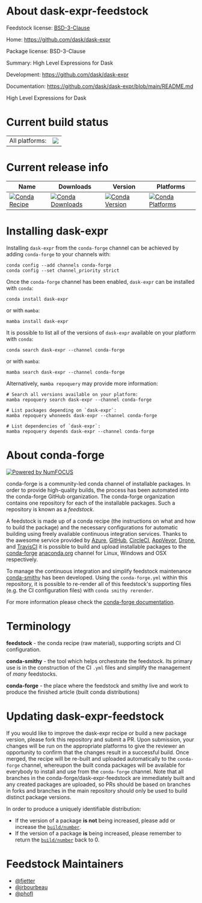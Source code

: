 About dask-expr-feedstock
=========================

Feedstock license: [BSD-3-Clause](https://github.com/conda-forge/dask-expr-feedstock/blob/main/LICENSE.txt)

Home: https://github.com/dask/dask-expr

Package license: BSD-3-Clause

Summary: High Level Expressions for Dask

Development: https://github.com/dask/dask-expr

Documentation: https://github.com/dask/dask-expr/blob/main/README.md

High Level Expressions for Dask


Current build status
====================


<table><tr><td>All platforms:</td>
    <td>
      <a href="https://dev.azure.com/conda-forge/feedstock-builds/_build/latest?definitionId=20038&branchName=main">
        <img src="https://dev.azure.com/conda-forge/feedstock-builds/_apis/build/status/dask-expr-feedstock?branchName=main">
      </a>
    </td>
  </tr>
</table>

Current release info
====================

| Name | Downloads | Version | Platforms |
| --- | --- | --- | --- |
| [![Conda Recipe](https://img.shields.io/badge/recipe-dask--expr-green.svg)](https://anaconda.org/conda-forge/dask-expr) | [![Conda Downloads](https://img.shields.io/conda/dn/conda-forge/dask-expr.svg)](https://anaconda.org/conda-forge/dask-expr) | [![Conda Version](https://img.shields.io/conda/vn/conda-forge/dask-expr.svg)](https://anaconda.org/conda-forge/dask-expr) | [![Conda Platforms](https://img.shields.io/conda/pn/conda-forge/dask-expr.svg)](https://anaconda.org/conda-forge/dask-expr) |

Installing dask-expr
====================

Installing `dask-expr` from the `conda-forge` channel can be achieved by adding `conda-forge` to your channels with:

```
conda config --add channels conda-forge
conda config --set channel_priority strict
```

Once the `conda-forge` channel has been enabled, `dask-expr` can be installed with `conda`:

```
conda install dask-expr
```

or with `mamba`:

```
mamba install dask-expr
```

It is possible to list all of the versions of `dask-expr` available on your platform with `conda`:

```
conda search dask-expr --channel conda-forge
```

or with `mamba`:

```
mamba search dask-expr --channel conda-forge
```

Alternatively, `mamba repoquery` may provide more information:

```
# Search all versions available on your platform:
mamba repoquery search dask-expr --channel conda-forge

# List packages depending on `dask-expr`:
mamba repoquery whoneeds dask-expr --channel conda-forge

# List dependencies of `dask-expr`:
mamba repoquery depends dask-expr --channel conda-forge
```


About conda-forge
=================

[![Powered by
NumFOCUS](https://img.shields.io/badge/powered%20by-NumFOCUS-orange.svg?style=flat&colorA=E1523D&colorB=007D8A)](https://numfocus.org)

conda-forge is a community-led conda channel of installable packages.
In order to provide high-quality builds, the process has been automated into the
conda-forge GitHub organization. The conda-forge organization contains one repository
for each of the installable packages. Such a repository is known as a *feedstock*.

A feedstock is made up of a conda recipe (the instructions on what and how to build
the package) and the necessary configurations for automatic building using freely
available continuous integration services. Thanks to the awesome service provided by
[Azure](https://azure.microsoft.com/en-us/services/devops/), [GitHub](https://github.com/),
[CircleCI](https://circleci.com/), [AppVeyor](https://www.appveyor.com/),
[Drone](https://cloud.drone.io/welcome), and [TravisCI](https://travis-ci.com/)
it is possible to build and upload installable packages to the
[conda-forge](https://anaconda.org/conda-forge) [anaconda.org](https://anaconda.org/)
channel for Linux, Windows and OSX respectively.

To manage the continuous integration and simplify feedstock maintenance
[conda-smithy](https://github.com/conda-forge/conda-smithy) has been developed.
Using the ``conda-forge.yml`` within this repository, it is possible to re-render all of
this feedstock's supporting files (e.g. the CI configuration files) with ``conda smithy rerender``.

For more information please check the [conda-forge documentation](https://conda-forge.org/docs/).

Terminology
===========

**feedstock** - the conda recipe (raw material), supporting scripts and CI configuration.

**conda-smithy** - the tool which helps orchestrate the feedstock.
                   Its primary use is in the construction of the CI ``.yml`` files
                   and simplify the management of *many* feedstocks.

**conda-forge** - the place where the feedstock and smithy live and work to
                  produce the finished article (built conda distributions)


Updating dask-expr-feedstock
============================

If you would like to improve the dask-expr recipe or build a new
package version, please fork this repository and submit a PR. Upon submission,
your changes will be run on the appropriate platforms to give the reviewer an
opportunity to confirm that the changes result in a successful build. Once
merged, the recipe will be re-built and uploaded automatically to the
`conda-forge` channel, whereupon the built conda packages will be available for
everybody to install and use from the `conda-forge` channel.
Note that all branches in the conda-forge/dask-expr-feedstock are
immediately built and any created packages are uploaded, so PRs should be based
on branches in forks and branches in the main repository should only be used to
build distinct package versions.

In order to produce a uniquely identifiable distribution:
 * If the version of a package **is not** being increased, please add or increase
   the [``build/number``](https://docs.conda.io/projects/conda-build/en/latest/resources/define-metadata.html#build-number-and-string).
 * If the version of a package **is** being increased, please remember to return
   the [``build/number``](https://docs.conda.io/projects/conda-build/en/latest/resources/define-metadata.html#build-number-and-string)
   back to 0.

Feedstock Maintainers
=====================

* [@fjetter](https://github.com/fjetter/)
* [@jrbourbeau](https://github.com/jrbourbeau/)
* [@phofl](https://github.com/phofl/)

